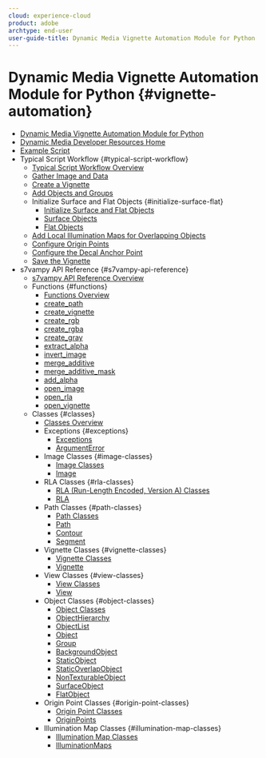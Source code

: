 ```yaml
---
cloud: experience-cloud
product: adobe
archtype: end-user
user-guide-title: Dynamic Media Vignette Automation Module for Python
---
```


# Dynamic Media Vignette Automation Module for Python {#vignette-automation}

+ [Dynamic Media Vignette Automation Module for Python](c-vampyhome.md)
+ [Dynamic Media Developer Resources Home](/help/landing/home.md)
+ [Example Script](c-example-script.md)
+ Typical Script Workflow {#typical-script-workflow}
   + [Typical Script Workflow Overview](c-typical-script-workflow/c-typical-script-workflow.md)
   + [Gather Image and Data](c-typical-script-workflow/c-gather-image-and-data.md)
   + [Create a Vignette](c-typical-script-workflow/c-creating-a-vignette.md)
   + [Add Objects and Groups](c-typical-script-workflow/c-add-objects-and-groups.md)
   + Initialize Surface and Flat Objects {#initialize-surface-flat}
      + [Initialize Surface and Flat Objects](c-typical-script-workflow/c-init-surface-and-flat-objects/c-init-surface-and-flat-objects.md)
      + [Surface Objects](c-typical-script-workflow/c-init-surface-and-flat-objects/t-surface-objects.md)
      + [Flat Objects](c-typical-script-workflow/c-init-surface-and-flat-objects/t-flat-objects.md)
   + [Add Local Illumination Maps for Overlapping Objects](c-typical-script-workflow/c-add-local-illumination-maps.md)
   + [Configure Origin Points](c-typical-script-workflow/c-configure-origin-points.md)
   + [Configure the Decal Anchor Point](c-typical-script-workflow/c-configure-decal-anchor-point.md)
   + [Save the Vignette](c-typical-script-workflow/c-save-the-vignette.md)
+ s7vampy API Reference {#s7vampy-api-reference}
   + [s7vampy API Reference Overview](c-s7vampy-api-reference/c-s7vampy-api-reference.md)
   + Functions {#functions}
      + [Functions Overview](c-s7vampy-api-reference/c-functions/c-functions.md)
      + [create_path](c-s7vampy-api-reference/c-functions/r-s7vampy.create-path.md)
      + [create_vignette](c-s7vampy-api-reference/c-functions/r-s7vampy-create-vignette.md)
      + [create_rgb](c-s7vampy-api-reference/c-functions/r-s7vampy.create-rgb.md)
      + [create_rgba](c-s7vampy-api-reference/c-functions/r-s7vampy.create-rgba.md)
      + [create_gray](c-s7vampy-api-reference/c-functions/r-s7vampy.create-gray.md)
      + [extract_alpha](c-s7vampy-api-reference/c-functions/r-s7vampy-extract-alpha.md)
      + [invert_image](c-s7vampy-api-reference/c-functions/r-s7vampy-invert-image.md)
      + [merge_additive](c-s7vampy-api-reference/c-functions/r-s7vampy-merge-additive.md)
      + [merge_additive_mask](c-s7vampy-api-reference/c-functions/r-s7vampy-merge-additive-mask.md)
      + [add_alpha](c-s7vampy-api-reference/c-functions/r-s7vampy-add-alpha.md)
      + [open_image](c-s7vampy-api-reference/c-functions/r-s7vampy.open-image.md)
      + [open_rla](c-s7vampy-api-reference/c-functions/r-s7vampy.open-rla.md)
      + [open_vignette](c-s7vampy-api-reference/c-functions/r-s7vampy-open-vignette.md)
   + Classes {#classes}
      + [Classes Overview](c-s7vampy-api-reference/c-classes/c-classes.md)
      + Exceptions {#exceptions}
         + [Exceptions](c-s7vampy-api-reference/c-classes/c-classes-exceptions/c-classes-exceptions.md)
         + [ArgumentError](c-s7vampy-api-reference/c-classes/c-classes-exceptions/r-exception-s7vampy.error.argumenterror.md)
      + Image Classes {#image-classes}
         + [Image Classes](c-s7vampy-api-reference/c-classes/c-classes-image/c-classes-image.md)
         + [Image](c-s7vampy-api-reference/c-classes/c-classes-image/r-class-s7vampy.image.image.md)
      + RLA Classes {#rla-classes}
         + [RLA (Run-Length Encoded, Version A) Classes](c-s7vampy-api-reference/c-classes/c-rla/c-rla.md)
         + [RLA](c-s7vampy-api-reference/c-classes/c-rla/r-class-s7vampy-rla.md)
      + Path Classes {#path-classes}
         + [Path Classes](c-s7vampy-api-reference/c-classes/c-path/c-path.md)
         + [Path](c-s7vampy-api-reference/c-classes/c-path/r-class-s7vampy-path-path.md)
         + [Contour](c-s7vampy-api-reference/c-classes/c-path/r-class-s7vampy-path-contour.md)
         + [Segment](c-s7vampy-api-reference/c-classes/c-path/r-class-s7vampy-path-segment.md)
      + Vignette Classes {#vignette-classes}
         + [Vignette Classes](c-s7vampy-api-reference/c-classes/c-vignette/c-vignette.md)
         + [Vignette](c-s7vampy-api-reference/c-classes/c-vignette/r-class-s7vampy-vignette-vignette.md)
      + View Classes {#view-classes}
         + [View Classes](c-s7vampy-api-reference/c-classes/c-view/c-view.md)
         + [View](c-s7vampy-api-reference/c-classes/c-view/r-s7vampy-view-view.md)
      + Object Classes {#object-classes}
         + [Object Classes](c-s7vampy-api-reference/c-classes/c-objects/c-objects.md)
         + [ObjectHierarchy](c-s7vampy-api-reference/c-classes/c-objects/r-s7vampy-obj-objecthierarchy.md)
         + [ObjectList](c-s7vampy-api-reference/c-classes/c-objects/r-class-s7vampy-obj-objectlist.md)
         + [Object](c-s7vampy-api-reference/c-classes/c-objects/r-class-s7vampy-obj-object.md)
         + [Group](c-s7vampy-api-reference/c-classes/c-objects/r-class-s7vampy-obj-group.md)
         + [BackgroundObject](c-s7vampy-api-reference/c-classes/c-objects/r-class-s7vampy-obj-backgroundobject.md)
         + [StaticObject](c-s7vampy-api-reference/c-classes/c-objects/r-class-s7vampy-obj-staticobject.md)
         + [StaticOverlapObject](c-s7vampy-api-reference/c-classes/c-objects/r-class-s7vampy-obj-staticoverlapobject.md)
         + [NonTexturableObject](c-s7vampy-api-reference/c-classes/c-objects/r-class-s7vampy-obj-nontexturableobject.md)
         + [SurfaceObject](c-s7vampy-api-reference/c-classes/c-objects/r-class-s7vampy-obj-surfaceobject.md)
         + [FlatObject](c-s7vampy-api-reference/c-classes/c-objects/r-class-s7vampy-obj-flatobject.md)
      + Origin Point Classes {#origin-point-classes}
         + [Origin Point Classes](c-s7vampy-api-reference/c-classes/c-origin-points/c-origin-points.md)
         + [OriginPoints](c-s7vampy-api-reference/c-classes/c-origin-points/r-class-s7vampy-origin-originpoints.md)
      + Illumination Map Classes {#illumination-map-classes}
         + [Illumination Map Classes](c-s7vampy-api-reference/c-classes/c-illumination-maps/c-illumination-maps.md)
         + [IlluminationMaps](c-s7vampy-api-reference/c-classes/c-illumination-maps/r-s7vampy-illum-illuminationmaps.md)
